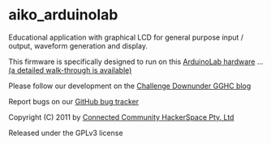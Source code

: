 aiko_arduinolab
===============
Educational application with graphical LCD for general purpose input / output,
waveform generation and display.

This firmware is specifically designed to run on this
[ArduinoLab hardware](https://github.com/lukeweston/ArduinoLab) ...
[(a detailed walk-through is available)](http://www.element14.com/community/groups/challengedownunder/blog/2011/04/25/challengedownunder-melbourne-hackerspace-week-4--hardware-design-walkthrough)

Please follow our development on the
[Challenge Downunder GGHC blog](http://www.element14.com/community/groups/challengedownunder?view=blog)

Report bugs on our
[GitHub bug tracker](http://github.com/geekscape/aiko_arduinolab/issues)

Copyright (C) 2011 by
[Connected Community HackerSpace Pty. Ltd](http://hackmelbourne.org)

Released under the GPLv3 license
